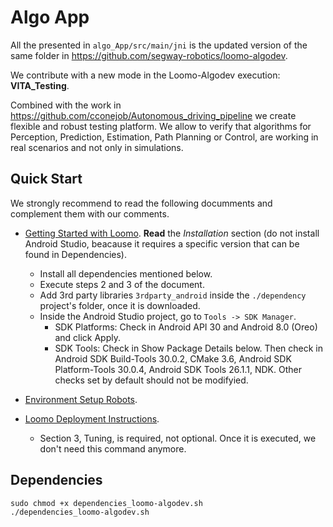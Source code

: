 # Algo App

All the presented in ```algo_App/src/main/jni``` is the updated version of the same folder in https://github.com/segway-robotics/loomo-algodev.

We contribute with a new mode in the Loomo-Algodev execution: **VITA_Testing**.

Combined with the work in https://github.com/cconejob/Autonomous_driving_pipeline we create flexible and robust testing platform. We allow to verify that algorithms for Perception, Prediction, Estimation, Path Planning or Control, are working in real scenarios and not only in simulations.

## Quick Start

We strongly recommend to read the following documments and complement them with our comments.

* [Getting Started with Loomo](/Getting_started_with_Loomo.pdf). **Read** the *Installation* section (do not install Android Studio, beacause it requires a specific version that can be found in Dependencies). 
    * Install all dependencies mentioned below.
    * Execute steps 2 and 3 of the document.
    * Add 3rd party libraries ```3rdparty_android``` inside the ```./dependency``` project's folder, once it is downloaded. 
    * Inside the Android Studio project, go to ```Tools -> SDK Manager```.
      * SDK Platforms: Check in Android API 30 and Android 8.0 (Oreo) and click Apply.
      * SDK Tools: Check in Show Package Details below. Then check in Android SDK Build-Tools 30.0.2, CMake 3.6, Android SDK Platform-Tools 30.0.4, Android SDK Tools 26.1.1, NDK. Other checks set by default should not be modifyied. 
  
* [Environment Setup Robots](/Environment_Setup_Robots.pdf).
  
* [Loomo Deployment Instructions](/Loomo_Deployment_Instruction.pdf).
  * Section 3, Tuning, is required, not optional. Once it is executed, we don't need this command anymore.

## Dependencies

```shell
sudo chmod +x dependencies_loomo-algodev.sh
./dependencies_loomo-algodev.sh
```



